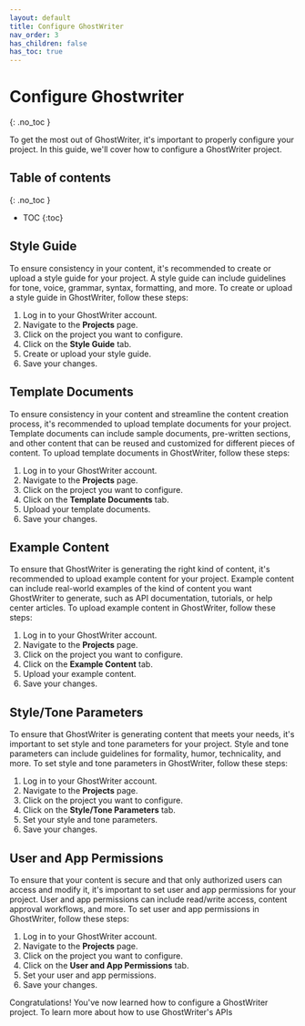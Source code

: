 ```yaml
---
layout: default
title: Configure GhostWriter
nav_order: 3
has_children: false
has_toc: true
---
```


# Configure Ghostwriter
{: .no_toc }

To get the most out of GhostWriter, it's important to properly configure your project. In this guide, we'll cover how to configure a GhostWriter project.

## Table of contents
{: .no_toc }

- TOC
{:toc}

## Style Guide

To ensure consistency in your content, it's recommended to create or upload a style guide for your project. A style guide can include guidelines for tone, voice, grammar, syntax, formatting, and more. To create or upload a style guide in GhostWriter, follow these steps:

1. Log in to your GhostWriter account.
2. Navigate to the **Projects** page.
3. Click on the project you want to configure.
4. Click on the **Style Guide** tab.
5. Create or upload your style guide.
6. Save your changes.

## Template Documents

To ensure consistency in your content and streamline the content creation process, it's recommended to upload template documents for your project. Template documents can include sample documents, pre-written sections, and other content that can be reused and customized for different pieces of content. To upload template documents in GhostWriter, follow these steps:

1. Log in to your GhostWriter account.
2. Navigate to the **Projects** page.
3. Click on the project you want to configure.
4. Click on the **Template Documents** tab.
5. Upload your template documents.
6. Save your changes.

## Example Content

To ensure that GhostWriter is generating the right kind of content, it's recommended to upload example content for your project. Example content can include real-world examples of the kind of content you want GhostWriter to generate, such as API documentation, tutorials, or help center articles. To upload example content in GhostWriter, follow these steps:

1. Log in to your GhostWriter account.
2. Navigate to the **Projects** page.
3. Click on the project you want to configure.
4. Click on the **Example Content** tab.
5. Upload your example content.
6. Save your changes.

## Style/Tone Parameters

To ensure that GhostWriter is generating content that meets your needs, it's important to set style and tone parameters for your project. Style and tone parameters can include guidelines for formality, humor, technicality, and more. To set style and tone parameters in GhostWriter, follow these steps:

1. Log in to your GhostWriter account.
2. Navigate to the **Projects** page.
3. Click on the project you want to configure.
4. Click on the **Style/Tone Parameters** tab.
5. Set your style and tone parameters.
6. Save your changes.

## User and App Permissions

To ensure that your content is secure and that only authorized users can access and modify it, it's important to set user and app permissions for your project. User and app permissions can include read/write access, content approval workflows, and more. To set user and app permissions in GhostWriter, follow these steps:

1. Log in to your GhostWriter account.
2. Navigate to the **Projects** page.
3. Click on the project you want to configure.
4. Click on the **User and App Permissions** tab.
5. Set your user and app permissions.
6. Save your changes.

Congratulations! You've now learned how to configure a GhostWriter project. To learn more about how to use GhostWriter's APIs
